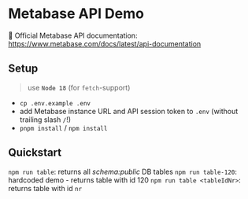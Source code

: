 # Metabase API Demo

🔗 Official Metabase API documentation: https://www.metabase.com/docs/latest/api-documentation

## Setup

> use **`Node 18`** (for `fetch`-support)

- `cp .env.example .env`
- add Metabase instance URL and API session token to `.env` (without trailing slash `/`!)
- `pnpm install` / `npm install`

## Quickstart

`npm run table`: returns all _schema:public_ DB tables
`npm run table-120`: hardcoded demo - returns table with id 120
`npm run table <tableIdNr>`: returns table with id `nr`

